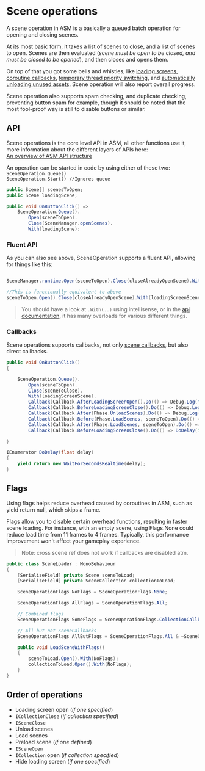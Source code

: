 # Scene operations

A scene operation in ASM is a basically a queued batch operation for opening and closing scenes. 

At its most basic form, it takes a list of scenes to close, and a list of scenes to open. Scenes are then evaluated (*scene must be open to be closed, and must be closed to be opened*), and then closes and opens them.

On top of that you got some bells and whistles, like [loading screens](Loading%20screens.md), [coroutine callbacks](Callbacks.md), [temporary thread priority switching](Scene%20manager%20window.md#collection-popup), and [automatically unloading unused assets](Scene%20manager%20window.md#collection-popup). Scene operation will also report overall progress.

Scene operation also supports spam checking, and duplicate checking, preventing button spam for example, though it should be noted that the most fool-proof way is still to disable buttons or similar.

## API

Scene operations is the core level API in ASM, all other functions use it, more information about the different layers of APIs here:\
[An overview of ASM API structure](An%20overview%20of%20ASM%20API%20structure.md)

An operation can be started in code by using either of these two:\
`SceneOperation.Queue()`\
`SceneOperation.Start() //Ignores queue`

```csharp
public Scene[] scenesToOpen;
public Scene loadingScene;

public void OnButtonClick() =>
	SceneOperation.Queue().
		Open(sceneToOpen).
		Close(SceneManager.openScenes).
		With(loadingScene);
```

### Fluent API

As you can also see above, SceneOperation supports a fluent API, allowing for things like this:

```csharp

SceneManager.runtime.Open(sceneToOpen).Close(closeAlreadyOpenScene).With(loadingScreenScene);

//This is functionally equivalent to above
sceneToOpen.Open().Close(closeAlreadyOpenScene).With(loadingScreenScene);

```

> You should have a look at `.With(..)` using intellisense, or in the [api documentation](../api/Core.SceneOperation.md), it has many overloads for various different things.

### Callbacks

Scene operations supports callbacks, not only [scene callbacks](Callbacks.md), but also direct callbacks.

```csharp
public void OnButtonClick()
{

	SceneOperation.Queue().
		Open(sceneToOpen).
		Close(sceneToClose).
		With(loadingScreenScene).
		Callback(Callback.AfterLoadingScreenOpen().Do(() => Debug.Log("Loading screen has opened"))).
		Callback(Callback.BeforeLoadingScreenClose().Do(() => Debug.Log("Loading screen is about to close"))).
		Callback(Callback.After(Phase.UnloadScenes).Do(() => Debug.Log("Scenes unloaded"))).
		Callback(Callback.Before(Phase.LoadScenes, sceneToOpen).Do(() => Debug.Log("SceneToOpen is about to be opened"))).
		Callback(Callback.After(Phase.LoadScenes, sceneToOpen).Do(() => Debug.Log("SceneToOpen has opened"))).
		Callback(Callback.BeforeLoadingScreenClose().Do(() => DoDelay(5)));

}

IEnumerator DoDelay(float delay)
{
	yield return new WaitForSecondsRealtime(delay);
}
```


## Flags

Using flags helps reduce overhead caused by coroutines in ASM, such as yield return null, which skips a frame. 

Flags allow you to disable certain overhead functions, resulting in faster scene loading. For instance, with an empty scene, using Flags.None could reduce load time from 11 frames to 4 frames. Typically, this performance improvement won't affect your gameplay experience.

> Note: cross scene ref does not work if callbacks are disabled atm.

```csharp
public class SceneLoader : MonoBehaviour
{
    [SerializeField] private Scene sceneToLoad;
    [SerializeField] private SceneCollection collectionToLoad;

    SceneOperationFlags NoFlags = SceneOperationFlags.None;

    SceneOperationFlags AllFlags = SceneOperationFlags.All;

    // Combined flags
    SceneOperationFlags SomeFlags = SceneOperationFlags.CollectionCallbacks | SceneOperationFlags.SceneCallbacks;

    // All but not SceneCallbacks
    SceneOperationFlags AllButFlags = SceneOperationFlags.All & ~SceneOperationFlags.SceneCallbacks;

    public void LoadSceneWithFlags()
    {
        sceneToLoad.Open().With(NoFlags);
        collectionToLoad.Open().With(NoFlags);
    }
}
```


## Order of operations

* Loading screen open (_if one specified_)
* `ICollectionClose` (_if collection specified_)
* `ISceneClose`
* Unload scenes
* Load scenes
* Preload scene (_if one defined_)
* `ISceneOpen`
* `ICollection` open (_if collection specified_)
* Hide loading screen (_if one specified_)
